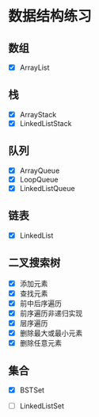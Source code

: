 # 数据结构练习

## 数组
- [x] ArrayList

## 栈
- [x] ArrayStack
- [x] LinkedListStack

## 队列
- [x] ArrayQueue
- [x] LoopQueue
- [x] LinkedListQueue

## 链表
- [x] LinkedList

## 二叉搜索树
- [x] 添加元素
- [x] 查找元素
- [x] 前中后序遍历
- [x] 前序遍历非递归实现
- [x] 层序遍历
- [x] 删除最大或最小元素
- [x] 删除任意元素

## 集合
- [x] BSTSet
- [ ] LinkedListSet







